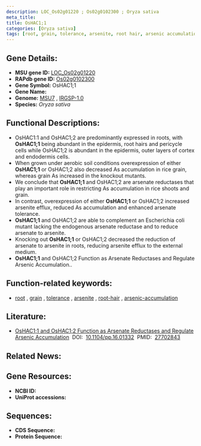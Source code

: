 ```yaml
---
description: LOC_Os02g01220 ; Os02g0102300 ; Oryza sativa
meta_title:
title: OsHAC1;1
categories: [Oryza sativa]
tags: [root, grain, tolerance, arsenite, root hair, arsenic accumulation]
---
```


## Gene Details:
- **MSU gene ID:** [LOC_Os02g01220](http://rice.uga.edu/cgi-bin/ORF_infopage.cgi?orf=LOC_Os02g01220)  
- **RAPdb gene ID:** [Os02g0102300](https://rapdb.dna.affrc.go.jp/locus/?name=Os02g0102300)  
- **Gene Symbol:** OsHAC1;1
- **Gene Name:**
- **Genome:**  [MSU7](http://rice.uga.edu/)&nbsp;,&nbsp;[IRGSP-1.0](https://rapdb.dna.affrc.go.jp/download/irgsp1.html)
- **Species:** *Oryza sativa*

## Functional Descriptions:
   - OsHAC1:1 and OsHAC1;2 are predominantly expressed in roots, with **OsHAC1;1** being abundant in the epidermis, root hairs and pericycle cells while OsHAC1;2 is abundant in the epidermis, outer layers of cortex and endodermis cells.
   - When grown under aerobic soil conditions overexpression of either **OsHAC1;1** or OsHAC1;2 also decreased As accumulation in rice grain, whereas grain As increased in the knockout mutants.
   - We conclude that **OsHAC1;1** and OsHAC1;2 are arsenate reductases that play an important role in restricting As accumulation in rice shoots and grain.
   - In contrast, overexpression of either **OsHAC1;1** or OsHAC1;2 increased arsenite efflux, reduced As accumulation and enhanced arsenate tolerance.
   - **OsHAC1;1** and OsHAC1;2 are able to complement an Escherichia coli mutant lacking the endogenous arsenate reductase and to reduce arsenate to arsenite.
   - Knocking out **OsHAC1;1** or OsHAC1;2 decreased the reduction of arsenate to arsenite in roots, reducing arsenite efflux to the external medium.
   - **OsHAC1;1** and OsHAC1;2 Function as Arsenate Reductases and Regulate Arsenic Accumulation..

## Function-related keywords:
   - [root](/tags/root/)&nbsp;,&nbsp;[grain](/tags/grain/)&nbsp;,&nbsp;[tolerance](/tags/tolerance/)&nbsp;,&nbsp;[arsenite](/tags/arsenite/)&nbsp;,&nbsp;[root-hair](/tags/root-hair/)&nbsp;,&nbsp;[arsenic-accumulation](/tags/arsenic-accumulation/)

## Literature:
   - [OsHAC1;1 and OsHAC1;2 Function as Arsenate Reductases and Regulate Arsenic Accumulation](https://www.doi.org/10.1104/pp.16.01332)&nbsp;&nbsp;DOI:&nbsp;&nbsp;[10.1104/pp.16.01332](https://www.doi.org/10.1104/pp.16.01332)&nbsp;&nbsp;PMID:&nbsp;&nbsp;[27702843](https://pubmed.ncbi.nlm.nih.gov/27702843/)

## Related News:

## Gene Resources:
- **NCBI ID:**  []()
- **UniProt accessions:** [](https://www.uniprot.org/uniprotkb//entry)

## Sequences:
- **CDS Sequence:**
- **Protein Sequence:**
